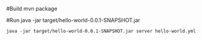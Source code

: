 #Build
    mvn package

#Run
    java -jar target/hello-world-0.0.1-SNAPSHOT.jar

    java -jar target/hello-world-0.0.1-SNAPSHOT.jar server hello-world.yml

